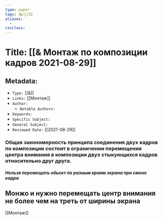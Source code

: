 ```yaml
---
type: paper
tags: 📥️/📜️/🎞
aliases:
  - 
cssclass: 
---
```




# Title: **[[& Монтаж по композиции кадров 2021-08-29]]**


## Metadata:

- `Type:` [[&]]
- `Links:` [[Монтаж]]
- `Author:` 
	- `Notable Authors:` 
- `Keywords:` 
- `Specific Subject:` 
- `General Subject:` 
- `Reviewed Date:` [[2021-08-29]]


### Общая закономерность принципа соединения двух кадров по композиции состоит в ограничении перемещения центра внимания в композиции двух стыкующихся кадров относительно друг друга.

##### Нельзя перемещать обьект по разным краям экрана при смене кадра

## Монжо и нужно перемещать центр внимания не более чем на треть от ширины экрана


[[Монтаж]]


